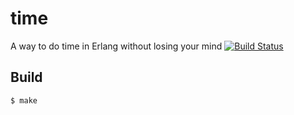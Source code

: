 time
=====

A way to do time in Erlang without losing your mind
[![Build Status](https://travis-ci.org/solvip/time.svg?branch=master)](https://travis-ci.org/solvip/time)

Build
-----

    $ make

